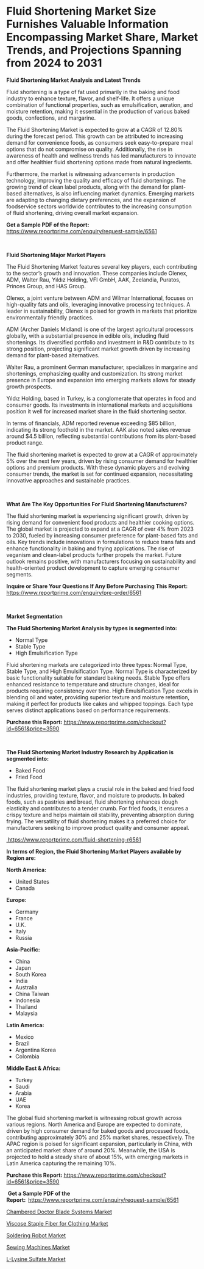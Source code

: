 <p><h1>Fluid Shortening Market Size Furnishes Valuable Information Encompassing Market Share, Market Trends, and Projections Spanning from 2024 to 2031</h1></p><p><strong>Fluid Shortening Market Analysis and Latest Trends</strong></p>
<p><p>Fluid shortening is a type of fat used primarily in the baking and food industry to enhance texture, flavor, and shelf-life. It offers a unique combination of functional properties, such as emulsification, aeration, and moisture retention, making it essential in the production of various baked goods, confections, and margarine.</p><p>The Fluid Shortening Market is expected to grow at a CAGR of 12.80% during the forecast period. This growth can be attributed to increasing demand for convenience foods, as consumers seek easy-to-prepare meal options that do not compromise on quality. Additionally, the rise in awareness of health and wellness trends has led manufacturers to innovate and offer healthier fluid shortening options made from natural ingredients.</p><p>Furthermore, the market is witnessing advancements in production technology, improving the quality and efficacy of fluid shortenings. The growing trend of clean label products, along with the demand for plant-based alternatives, is also influencing market dynamics. Emerging markets are adapting to changing dietary preferences, and the expansion of foodservice sectors worldwide contributes to the increasing consumption of fluid shortening, driving overall market expansion.</p></p>
<p><strong>Get a Sample PDF of the Report:&nbsp;</strong> <a href="https://www.reportprime.com/enquiry/request-sample/6561?utm_campaign=1848&utm_medium=2&utm_source=Github&utm_content=ia&utm_term=02122024&utm_id=fluid-shortening">https://www.reportprime.com/enquiry/request-sample/6561</a></p>
<p>&nbsp;</p>
<p><strong>Fluid Shortening Major Market Players</strong></p>
<p><p>The Fluid Shortening Market features several key players, each contributing to the sector’s growth and innovation. These companies include Olenex, ADM, Walter Rau, Yıldız Holding, VFI GmbH, AAK, Zeelandia, Puratos, Princes Group, and HAS Group. </p><p>Olenex, a joint venture between ADM and Wilmar International, focuses on high-quality fats and oils, leveraging innovative processing techniques. A leader in sustainability, Olenex is poised for growth in markets that prioritize environmentally friendly practices.</p><p>ADM (Archer Daniels Midland) is one of the largest agricultural processors globally, with a substantial presence in edible oils, including fluid shortenings. Its diversified portfolio and investment in R&D contribute to its strong position, projecting significant market growth driven by increasing demand for plant-based alternatives.</p><p>Walter Rau, a prominent German manufacturer, specializes in margarine and shortenings, emphasizing quality and customization. Its strong market presence in Europe and expansion into emerging markets allows for steady growth prospects.</p><p>Yıldız Holding, based in Turkey, is a conglomerate that operates in food and consumer goods. Its investments in international markets and acquisitions position it well for increased market share in the fluid shortening sector.</p><p>In terms of financials, ADM reported revenue exceeding $85 billion, indicating its strong foothold in the market. AAK also noted sales revenue around $4.5 billion, reflecting substantial contributions from its plant-based product range.</p><p>The fluid shortening market is expected to grow at a CAGR of approximately 5% over the next few years, driven by rising consumer demand for healthier options and premium products. With these dynamic players and evolving consumer trends, the market is set for continued expansion, necessitating innovative approaches and sustainable practices.</p></p>
<p>&nbsp;</p>
<p><strong>What Are The Key Opportunities For Fluid Shortening Manufacturers?</strong></p>
<p><p>The fluid shortening market is experiencing significant growth, driven by rising demand for convenient food products and healthier cooking options. The global market is projected to expand at a CAGR of over 4% from 2023 to 2030, fueled by increasing consumer preference for plant-based fats and oils. Key trends include innovations in formulations to reduce trans fats and enhance functionality in baking and frying applications. The rise of veganism and clean-label products further propels the market. Future outlook remains positive, with manufacturers focusing on sustainability and health-oriented product development to capture emerging consumer segments.</p></p>
<p><strong>Inquire or Share Your Questions If Any Before Purchasing This Report:</strong> <a href="https://www.reportprime.com/enquiry/pre-order/6561?utm_campaign=1848&utm_medium=2&utm_source=Github&utm_content=ia&utm_term=02122024&utm_id=fluid-shortening">https://www.reportprime.com/enquiry/pre-order/6561</a></p>
<p>&nbsp;</p>
<p><strong>Market Segmentation</strong></p>
<p><strong>The Fluid Shortening Market Analysis by types is segmented into:</strong></p>
<p><ul><li>Normal Type</li><li>Stable Type</li><li>High Emulsification Type</li></ul></p>
<p><p>Fluid shortening markets are categorized into three types: Normal Type, Stable Type, and High Emulsification Type. Normal Type is characterized by basic functionality suitable for standard baking needs. Stable Type offers enhanced resistance to temperature and structure changes, ideal for products requiring consistency over time. High Emulsification Type excels in blending oil and water, providing superior texture and moisture retention, making it perfect for products like cakes and whipped toppings. Each type serves distinct applications based on performance requirements.</p></p>
<p><strong>Purchase this Report:&nbsp;</strong><a href="https://www.reportprime.com/checkout?id=6561&price=3590&utm_campaign=1848&utm_medium=2&utm_source=Github&utm_content=ia&utm_term=02122024&utm_id=fluid-shortening">https://www.reportprime.com/checkout?id=6561&price=3590</a></p>
<p>&nbsp;</p>
<p><strong>The Fluid Shortening Market Industry Research by Application is segmented into:</strong></p>
<p><ul><li>Baked Food</li><li>Fried Food</li></ul></p>
<p><p>The fluid shortening market plays a crucial role in the baked and fried food industries, providing texture, flavor, and moisture to products. In baked foods, such as pastries and bread, fluid shortening enhances dough elasticity and contributes to a tender crumb. For fried foods, it ensures a crispy texture and helps maintain oil stability, preventing absorption during frying. The versatility of fluid shortening makes it a preferred choice for manufacturers seeking to improve product quality and consumer appeal.</p></p>
<p><a href="https://www.reportprime.com/fluid-shortening-r6561?utm_campaign=1848&utm_medium=2&utm_source=Github&utm_content=ia&utm_term=02122024&utm_id=fluid-shortening">&nbsp;https://www.reportprime.com/fluid-shortening-r6561</a></p>
<p><strong>In terms of Region, the Fluid Shortening Market Players available by Region are:</strong></p>
<p>
    <p> <strong> North America: </strong>
        <ul>
            <li>United States</li>
            <li>Canada</li>
        </ul>
        </p> 
    <p> <strong> Europe: </strong>
        <ul>
            <li>Germany</li>
            <li>France</li>
            <li>U.K.</li>
            <li>Italy</li>
            <li>Russia</li>
        </ul>
        </p> 
    <p> <strong> Asia-Pacific: </strong>
        <ul>
            <li>China</li>
            <li>Japan</li>
            <li>South Korea</li>
            <li>India</li>
            <li>Australia</li>
            <li>China Taiwan</li>
            <li>Indonesia</li>
            <li>Thailand</li>
            <li>Malaysia</li>
        </ul>
        </p> 
    <p> <strong> Latin America: </strong>
        <ul>
            <li>Mexico</li>
            <li>Brazil</li>
            <li>Argentina Korea</li>
            <li>Colombia</li>
        </ul>
        </p> 
    <p> <strong> Middle East & Africa: </strong>
        <ul>
            <li>Turkey</li>
            <li>Saudi</li>
            <li>Arabia</li>
            <li>UAE</li>
            <li>Korea</li>
        </ul>
    </p>
    </p>
<p><p>The global fluid shortening market is witnessing robust growth across various regions. North America and Europe are expected to dominate, driven by high consumer demand for baked goods and processed foods, contributing approximately 30% and 25% market shares, respectively. The APAC region is poised for significant expansion, particularly in China, with an anticipated market share of around 20%. Meanwhile, the USA is projected to hold a steady share of about 15%, with emerging markets in Latin America capturing the remaining 10%.</p></p>
<p><strong>Purchase this Report: </strong><a href="https://www.reportprime.com/checkout?id=6561&price=3590&utm_campaign=1848&utm_medium=2&utm_source=Github&utm_content=ia&utm_term=02122024&utm_id=fluid-shortening">https://www.reportprime.com/checkout?id=6561&price=3590</a></p>
<p>&nbsp;<strong>Get a Sample PDF of the Report:&nbsp;&nbsp;</strong><a href="https://www.reportprime.com/enquiry/request-sample/6561?utm_campaign=1848&utm_medium=2&utm_source=Github&utm_content=ia&utm_term=02122024&utm_id=fluid-shortening">https://www.reportprime.com/enquiry/request-sample/6561</a></p>
<p><strong></strong></p>
<p><p><a href="https://www.linkedin.com/pulse/chambered-doctor-blade-systems-market-size-forecast-2024-2031-fsbdf?utm_campaign=1848&utm_medium=2&utm_source=Github&utm_content=ia&utm_term=02122024&utm_id=fluid-shortening">Chambered Doctor Blade Systems Market</a></p><p><a href="https://issuu.com/reportprime-2/docs/viscose-staple-fiber-for-clothing-market-size-2030?utm_campaign=1848&utm_medium=2&utm_source=Github&utm_content=ia&utm_term=02122024&utm_id=fluid-shortening">Viscose Staple Fiber for Clothing Market</a></p><p><a href="https://www.linkedin.com/pulse/rapid-growth-global-soldering-robot-market-cagr-94-from-2024-2031-bbq5f?utm_campaign=1848&utm_medium=2&utm_source=Github&utm_content=ia&utm_term=02122024&utm_id=fluid-shortening">Soldering Robot Market</a></p><p><a href="https://www.linkedin.com/pulse/key-insights-sewing-machines-market-stakeholder-perspectives-rewuf?utm_campaign=1848&utm_medium=2&utm_source=Github&utm_content=ia&utm_term=02122024&utm_id=fluid-shortening">Sewing Machines Market</a></p><p><a href="https://issuu.com/reportprime-2/docs/l-lysine-sulfate-market-size-2030.pptx?utm_campaign=1848&utm_medium=2&utm_source=Github&utm_content=ia&utm_term=02122024&utm_id=fluid-shortening">L-Lysine Sulfate Market</a></p></p>